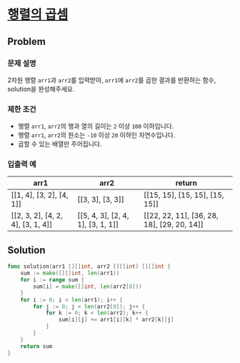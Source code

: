 # [행렬의 곱셈](https://school.programmers.co.kr/learn/courses/30/lessons/12949)

## Problem

### 문제 설명

2차원 행렬 `arr1`과 `arr2`를 입력받아, `arr1`에 `arr2`를 곱한 결과를 반환하는 함수, solution을 완성해주세요.

### 제한 조건

- 행렬 `arr1`, `arr2`의 행과 열의 길이는 `2` 이상 `100` 이하입니다.
- 행렬 `arr1`, `arr2`의 원소는 `-10` 이상 `20` 이하인 자연수입니다.
- 곱할 수 있는 배열만 주어집니다.

### 입출력 예

| arr1 | arr2 | return |
| --- | --- | --- |
| [[1, 4], [3, 2], [4, 1]] | [[3, 3], [3, 3]] | [[15, 15], [15, 15], [15, 15]] |
| [[2, 3, 2], [4, 2, 4], [3, 1, 4]] | [[5, 4, 3], [2, 4, 1], [3, 1, 1]] | [[22, 22, 11], [36, 28, 18], [29, 20, 14]] |

## Solution

```go
func solution(arr1 [][]int, arr2 [][]int) [][]int {
	sum := make([][]int, len(arr1))
	for i := range sum {
		sum[i] = make([]int, len(arr2[0]))
	}
	for i := 0; i < len(arr1); i++ {
		for j := 0; j < len(arr2[0]); j++ {
			for k := 0; k < len(arr2); k++ {
				sum[i][j] += arr1[i][k] * arr2[k][j]
			}
		}
	}
	return sum
}
```